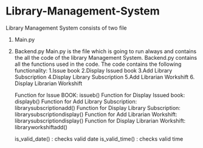 # Library-Management-System
Library Management System consists of two file 
1. Main.py
2. Backend.py
Main.py is the file which is going to run always and contains the all the code of the library Management System.
Backend.py contains all the functions used in the code.
The code contains the following functionality:
        1.Issue book
        2.Display Issued book
        3.Add Library Subscription
        4.Display Library Subscription
        5.Add Librarian Workshift
        6. Display Librarian Workshift

   Function for Issue BOOK: issueb()
   Function for Display Issued book: displayb()
   Function for Add Library Subscription: librarysubscriptionadd()
   Function for Display Library Subscription: librarysubscriptiondisplay()
   Function for Add Librarian Workshift: librarysubscriptiondisplay()
   Function for Display Librarian Workshift: libraryworkshiftadd()

    is_valid_date() : checks valid date
   is_valid_time() : checks valid time
   
